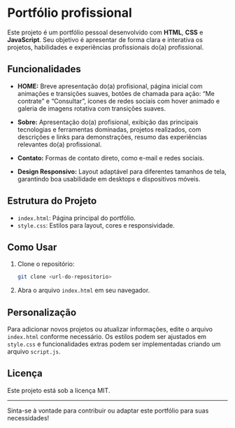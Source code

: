 
# Portfólio profissional

Este projeto é um portfólio pessoal desenvolvido com **HTML**, **CSS** e **JavaScript**. Seu objetivo é apresentar de forma clara e interativa os projetos, habilidades e experiências profissionais do(a) profissional.

## Funcionalidades

- **HOME:** Breve apresentação do(a) profisional, página inicial com animações e transições suaves, botões de chamada para ação: “Me contrate” e “Consultar”, ícones de redes sociais com hover animado e galeria de imagens rotativa com transições suaves.
- **Sobre:** Apresentação do(a) profisional, exibição das principais tecnologias e ferramentas dominadas, projetos realizados, com descrições e links para demonstrações, resumo das experiências relevantes do(a) profissional.
- **Contato:** Formas de contato direto, como e-mail e redes sociais.


- **Design Responsivo:** Layout adaptável para diferentes tamanhos de tela, garantindo boa usabilidade em desktops e dispositivos móveis.

## Estrutura do Projeto

- `index.html`: Página principal do portfólio.
- `style.css`: Estilos para layout, cores e responsividade.

## Como Usar

1. Clone o repositório:
    ```bash
    git clone <url-do-repositorio>
    ```
2. Abra o arquivo `index.html` em seu navegador.

## Personalização

Para adicionar novos projetos ou atualizar informações, edite o arquivo `index.html` conforme necessário. Os estilos podem ser ajustados em `style.css` e funcionalidades extras podem ser implementadas criando um arquivo `script.js`.

## Licença

Este projeto está sob a licença MIT.

---

Sinta-se à vontade para contribuir ou adaptar este portfólio para suas necessidades!
